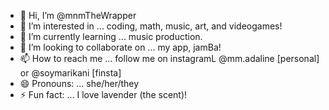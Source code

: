 - 👋 Hi, I’m @mnmTheWrapper
- 👀 I’m interested in ... coding, math, music, art, and videogames!
- 🌱 I’m currently learning ... music production.
- 💞️ I’m looking to collaborate on ... my app, jamBa!
- 📫 How to reach me ... follow me on instagramL @mm.adaline [personal] or @soymarikani [finsta]
- 😄 Pronouns: ... she/her/they
- ⚡ Fun fact: ... I love lavender (the scent)!

<!---
mnmTheWrapper/mnmTheWrapper is a ✨ special ✨ repository because its `README.md` (this file) appears on your GitHub profile.
You can click the Preview link to take a look at your changes.
--->
